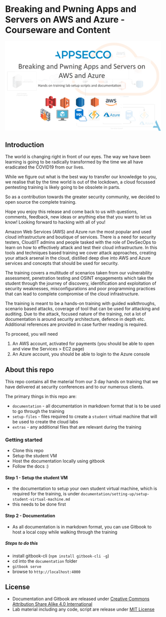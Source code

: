 # Breaking and Pwning Apps and Servers on AWS and Azure - Courseware and Content

![header](github-images/github-background.png)

## Introduction

The world is changing right in front of our eyes. The way we have been learning is going to be radically transformed by the time we all have eradicated the COVID19 from our lives. 
 
While we figure out what is the best way to transfer our knowledge to you, we realise that by the time world is out of the lockdown, a cloud focussed pentesting training is likely going to be obsolete in parts. 
 
So as a contribution towards the greater security community, we decided to open source the complete training. 
 
Hope you enjoy this release and come back to us with questions, comments, feedback, new ideas or anything else that you want to let us know! Looking forward to hacking with all of you!

Amazon Web Services (AWS) and Azure run the most popular and used cloud infrastructure and boutique of services. There is a need for security testers, Cloud/IT admins and people tasked with the role of DevSecOps to learn on how to effectively attack and test their cloud infrastructure. In this tools and techniques based training we cover attack approaches, creating your attack arsenal in the cloud, distilled deep dive into AWS and Azure services and concepts that should be used for security.

The training covers a multitude of scenarios taken from our vulnerability assessment, penetration testing and OSINT engagements which take the student through the journey of discovery, identification and exploitation of security weaknesses, misconfigurations and poor programming practices that can lead to complete compromise of the cloud infrastructure.

The training is meant to be a hands-on training with guided walkthroughs, scenario based attacks, coverage of tool that can be used for attacking and auditing. Due to the attack, focused nature of the training, not a lot of documentation is around security architecture, defence in depth etc. Additional references are provided in case further reading is required.

To proceed, you will need

1. An AWS account, activated for payments (you should be able to open and view the Services > EC2 page)
2. An Azure account, you should be able to login to the Azure console

## About this repo

This repo contains all the material from our 3 day hands on training that we have delivered at security conferences and to our numerous clients.

The primary things in this repo are:

- `documentation` - all documentation in markdown format that is to be used to go through the training
- `setup-files` - files required to create a `student` virtual machine that will be used to create the cloud labs
- `extras` - any additional files that are relevant during the training

### Getting started

- Clone this repo
- Setup the student VM
- Host the documentation locally using gitbook
- Follow the docs :)

#### Step 1 - Setup the student VM

- the documentation to setup your own student virtual machine, which is required for the training, is under `documentation/setting-up/setup-student-virtual-machine.md`
- this needs to be done first

#### Step 2 - Documentation

- As all documentation is in markdown format, you can use Gitbook to host a local copy while walking through the training

##### Steps to do this

- install gitbook-cli (`npm install gitbook-cli -g`)
- cd into the `documentation` folder
- `gitbook serve`
- browse to `http://localhost:4000`

## License

- Documentation and Gitbook are released under [Creative Commons Attribution Share Alike 4.0 International](CC-BY-SA-LICENSE.txt)
- Lab material including any code, script are release under [MIT License](MIT-LICENSE.txt)